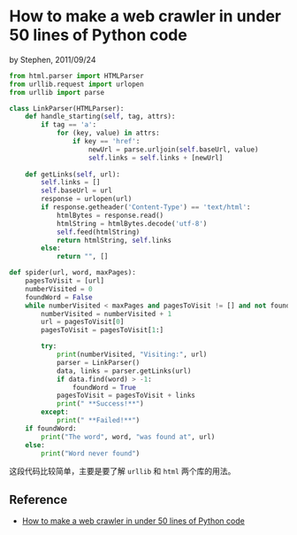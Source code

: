 # How to make a web crawler in under 50 lines of Python code

by Stephen, 2011/09/24

```python
from html.parser import HTMLParser
from urllib.request import urlopen
from urllib import parse

class LinkParser(HTMLParser): 
    def handle_starting(self, tag, attrs):
        if tag == 'a':
            for (key, value) in attrs:
                if key == 'href':
                    newUrl = parse.urljoin(self.baseUrl, value)
                    self.links = self.links + [newUrl]
    
    def getLinks(self, url):
        self.links = []
        self.baseUrl = url
        response = urlopen(url)
        if response.getheader('Content-Type') == 'text/html':
            htmlBytes = response.read()
            htmlString = htmlBytes.decode('utf-8')
            self.feed(htmlString)
            return htmlString, self.links
        else:
            return "", []

def spider(url, word, maxPages):
    pagesToVisit = [url]
    numberVisited = 0
    foundWord = False
    while numberVisited < maxPages and pagesToVisit != [] and not foundWord:
        numberVisited = numberVisited + 1
        url = pagesToVisit[0]
        pagesToVisit = pagesToVisit[1:]

        try:
            print(numberVisited, "Visiting:", url)
            parser = LinkParser()
            data, links = parser.getLinks(url)
            if data.find(word) > -1:
                foundWord = True
            pagesToVisit = pagesToVisit + links
            print(" **Success!**")
        except:
            print(" **Failed!**")
    if foundWord:
        print("The word", word, "was found at", url)
    else:
        print("Word never found")
```

这段代码比较简单，主要是要了解 `urllib` 和 `html` 两个库的用法。

## Reference
- [How to make a web crawler in under 50 lines of Python code](http://www.netinstructions.com/how-to-make-a-web-crawler-in-under-50-lines-of-python-code/)